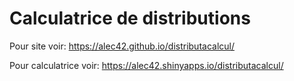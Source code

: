# Calculatrice de distributions

Pour site voir: https://alec42.github.io/distributacalcul/

Pour calculatrice voir: https://alec42.shinyapps.io/distributacalcul/

